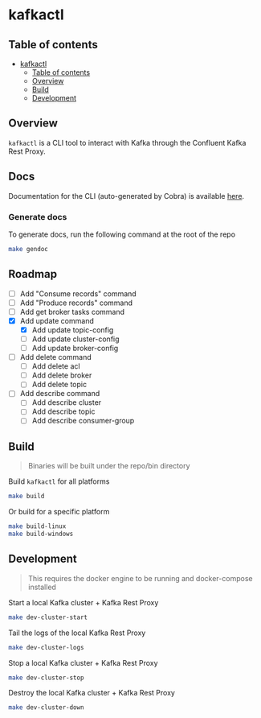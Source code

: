 # kafkactl

## Table of contents

- [kafkactl](#kafkactl)
  - [Table of contents](#table-of-contents)
  - [Overview](#overview)
  - [Build](#build)
  - [Development](#development)

## Overview

`kafkactl` is a CLI tool to interact with Kafka through the Confluent Kafka Rest Proxy.

## Docs

Documentation for the CLI (auto-generated by Cobra) is available [here](./docs/kafkactl.md).

### Generate docs

To generate docs, run the following command at the root of the repo

```bash
make gendoc
```

## Roadmap

- [ ] Add "Consume records" command
- [ ] Add "Produce records" command
- [ ] Add get broker tasks command
- [x] Add update command
  - [x] Add update topic-config
  - [ ] Add update cluster-config
  - [ ] Add update broker-config
- [ ] Add delete command
  - [ ] Add delete acl
  - [ ] Add delete broker
  - [ ] Add delete topic
- [ ] Add describe command
  - [ ] Add describe cluster
  - [ ] Add describe topic
  - [ ] Add describe consumer-group

## Build

> Binaries will be built under the repo/bin directory

Build `kafkactl` for all platforms

```bash
make build
```

Or build for a specific platform

```bash
make build-linux
make build-windows
```

## Development

> This requires the docker engine to be running and docker-compose installed

Start a local Kafka cluster + Kafka Rest Proxy

```bash
make dev-cluster-start
```

Tail the logs of the local Kafka Rest Proxy

```bash
make dev-cluster-logs
```

Stop a local Kafka cluster + Kafka Rest Proxy

```bash
make dev-cluster-stop
```

Destroy the local Kafka cluster + Kafka Rest Proxy

```bash
make dev-cluster-down
```
